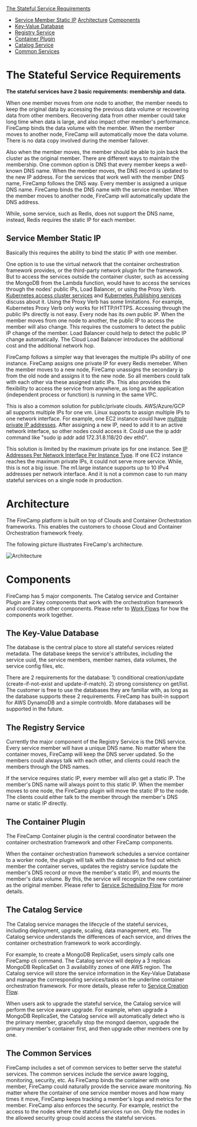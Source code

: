 [The Stateful Service Requirements](https://github.com/cloudstax/firecamp/tree/master/docs/architect#the-stateful-service-requirements)
* [Service Member Static IP](https://github.com/cloudstax/firecamp/tree/master/docs/architect#service-member-static-ip)
[Architecture](https://github.com/cloudstax/firecamp/tree/master/docs/architect#architecture)
[Components](https://github.com/cloudstax/firecamp/tree/master/docs/architect#components)
* [Key-Value Database](https://github.com/cloudstax/firecamp/tree/master/docs/architect#the-key-value-database)
* [Registry Service](https://github.com/cloudstax/firecamp/tree/master/docs/architect#the-registry-service)
* [Container Plugin](https://github.com/cloudstax/firecamp/tree/master/docs/architect#the-container-plugin)
* [Catalog Service](https://github.com/cloudstax/firecamp/tree/master/docs/architect#the-catalog-service)
* [Common Services](https://github.com/cloudstax/firecamp/tree/master/docs/architect#the-common-services)

# The Stateful Service Requirements
**The stateful services have 2 basic requirements: membership and data.**

When one member moves from one node to another, the member needs to keep the original data by accessing the previous data volume or recovering data from other members. Recovering data from other member could take long time when data is large, and also impact other member's performance. FireCamp binds the data volume with the member. When the member moves to another node, FireCamp will automatically move the data volume. There is no data copy involved during the member failover.

Also when the member moves, the member should be able to join back the cluster as the original member. There are different ways to maintain the membership. One common option is DNS that every member keeps a well-known DNS name. When the member moves, the DNS record is updated to the new IP address. For the services that work well with the member DNS name, FireCamp follows the DNS way. Every member is assigned a unique DNS name. FireCamp binds the DNS name with the service member. When the member moves to another node, FireCamp will automatically update the DNS address.

While, some service, such as Redis, does not support the DNS name, instead, Redis requires the static IP for each member.

## Service Member Static IP
Basically this requires the ability to bind the static IP with one member.

One option is to use the virtual network that the container orchestration framework provides, or the third-party network plugin for the framework. But to access the services outside the container cluster, such as accessing the MongoDB from the Lambda function, would have to access the services through the nodes' public IPs, Load Balancer, or using the Proxy Verb. [Kubernetes access cluster services](https://kubernetes.io/docs/tasks/administer-cluster/access-cluster-services/) and [Kubernetes Publishing services](https://kubernetes.io/docs/concepts/services-networking/service/#publishing-services---service-types) discuss about it. Using the Proxy Verb has some limitations. For example, Kubernetes Proxy Verb only works for HTTP/HTTPS. Accessing through the public IPs directly is not easy. Every node has its own public IP. When the member moves from one node to another, the public IP to access the member will also change. This requires the customers to detect the public IP change of the member. Load Balancer could help to detect the public IP change automatically. The Cloud Load Balancer introduces the additional cost and the additional network hop.

FireCamp follows a simpler way that leverages the multiple IPs ability of one instance. FireCamp assigns one private IP for every Redis memeber. When the member moves to a new node, FireCamp unassigns the secondary ip from the old node and assigns it to the new node. So all members could talk with each other via these assigned static IPs. This also provides the flexibility to access the service from anywhere, as long as the application (independent process or function) is running in the same VPC.

This is also a common solution for public/private clouds. AWS/Azure/GCP all supports multiple IPs for one vm. Linux supports to assign multiple IPs to one network interface. For example, one EC2 instance could have [multiple private IP addresses](http://docs.aws.amazon.com/AWSEC2/latest/UserGuide/MultipleIP.html). After assigning a new IP, need to add it to an active network interface, so other nodes could access it. Could use the ip addr command like "sudo ip addr add 172.31.8.118/20 dev eth0".

This solution is limited by the maximum private ips for one instance. See [IP Addresses Per Network Interface Per Instance Type](http://docs.aws.amazon.com/AWSEC2/latest/UserGuide/using-eni.html#AvailableIpPerENI). If one EC2 instance reaches the maximum private IPs, it could not serve more service. While, this is not a big issue. The m1.large instance supports up to 10 IPv4 addresses per network interface. And it is not a common case to run many stateful services on a single node in production.


# Architecture
The FireCamp platform is built on top of Clouds and Container Orchestration frameworks. This enables the customers to choose Cloud and Container Orchestration framework freely.

The following picture illustrates FireCamp's architecture.

![Architecture](https://s3.amazonaws.com/cloudstax/firecamp/docs/arch.png)

# Components
FireCamp has 5 major components. The Catalog service and Container Plugin are 2 key components that work with the orchestration framework and coordinates other components. Please refer to [Work Flows](https://github.com/cloudstax/firecamp/tree/master/docs/workflows) for how the components work together.

## The Key-Value Database
The database is the central place to store all stateful services related metadata. The database keeps the service's attributes, including the service uuid, the service members, member names, data volumes, the service config files, etc.

There are 2 requirements for the database: 1) conditional creation/update (create-if-not-exist and update-if-match). 2) strong consistency on get/list. The customer is free to use the databases they are familiar with, as long as the database supports these 2 requirements. FireCamp has built-in support for AWS DynamoDB and a simple controldb. More databases will be supported in the future.

## The Registry Service
Currently the major component of the Registry Service is the DNS service. Every service member will have a unique DNS name. No matter where the container moves, FireCamp will keep the DNS server updated. So the members could always talk with each other, and clients could reach the members through the DNS names.

If the service requires static IP, every member will also get a static IP. The member's DNS name will always point to this static IP. When the member moves to one node, the FireCamp plugin will move the static IP to the node. The clients could either talk to the member through the member's DNS name or static IP directly.

## The Container Plugin
The FireCamp Container plugin is the central coordinator between the container orchestration framework and other FireCamp components.

When the container orchestration framework schedules a service container to a worker node, the plugin will talk with the database to find out which member the container serves, updates the registry service (update the member's DNS record or move the member's static IP), and mounts the member's data volume. By this, the service will recognize the new container as the original member. Please refer to [Service Scheduling Flow](https://github.com/cloudstax/firecamp/tree/master/docs/workflows#service-scheduling-flow) for more details.

## The Catalog Service
The Catalog service manages the lifecycle of the stateful services, including deployment, upgrade, scaling, data management, etc. The Catalog service understands the differences of each service, and drives the container orchestration framework to work accordingly.

For example, to create a MongoDB ReplicaSet, users simply calls one FireCamp cli command. The Catalog service will deploy a 3 replicas MongoDB ReplicaSet on 3 availability zones of one AWS region. The Catalog service will store the service information in the Key-Value Database and manage the corresponding services/tasks on the underline container orchestration framework. For more details, please refer to [Service Creation Flow](https://github.com/cloudstax/firecamp/tree/master/docs/workflows#service-creation-flow).

When users ask to upgrade the stateful service, the Catalog service will perform the service aware upgrade. For example, when upgrade a MongoDB ReplicaSet, the Catalog service will automatically detect who is the primary member, gracefully stop the mongod daemon, upgrade the primary member's container first, and then upgrade other members one by one.

## The Common Services
FireCamp includes a set of common services to better serve the stateful services. The common services include the service aware logging, monitoring, security, etc. As FireCamp binds the container with one member, FireCamp could naturally provide the service aware monitoring. No matter where the container of one service member moves and how many times it move, FireCamp keeps tracking a member's logs and metrics for the member. FireCamp also enforces the security. For example, restrict the access to the nodes where the stateful services run on. Only the nodes in the allowed security group could access the stateful services.

